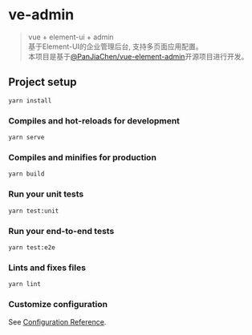 # ve-admin

> vue + element-ui + admin  
> 基于Element-UI的企业管理后台, 支持多页面应用配置。  
> 本项目是基于[@PanJiaChen/vue-element-admin](https://github.com/PanJiaChen/vue-element-admin)开源项目进行开发。

## Project setup
```
yarn install
```

### Compiles and hot-reloads for development
```
yarn serve
```

### Compiles and minifies for production
```
yarn build
```

### Run your unit tests
```
yarn test:unit
```

### Run your end-to-end tests
```
yarn test:e2e
```

### Lints and fixes files
```
yarn lint
```

### Customize configuration
See [Configuration Reference](https://cli.vuejs.org/config/).
